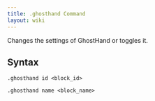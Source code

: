 ```yaml
---
title: .ghosthand Command
layout: wiki
---
```

Changes the settings of GhostHand or toggles it.

## Syntax
`.ghosthand id <block_id>`

`.ghosthand name <block_name>`
